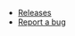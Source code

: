 <!-- _navbar.md -->

-   [Releases](https://github.com/D-O-S-T/sgaic/releases)
-   [Report a bug](https://github.com/D-O-S-T/sgaic/issues)
